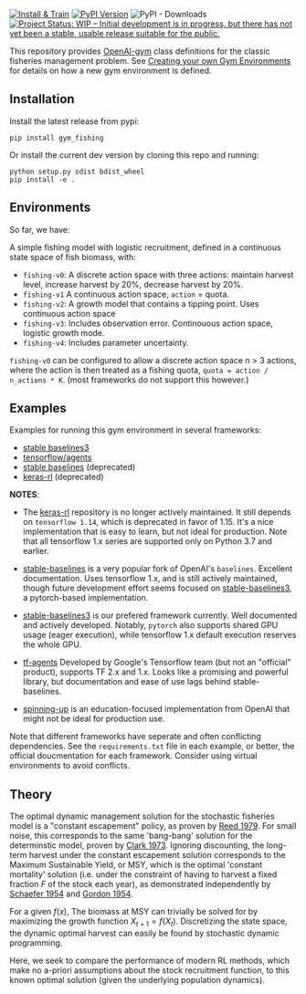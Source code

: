 [![Install & Train](https://github.com/boettiger-lab/gym_fishing/workflows/Install%20&%20Train/badge.svg)](https://github.com/boettiger-lab/gym_fishing/runs/1323937050?check_suite_focus=true)
[![PyPI Version](https://img.shields.io/pypi/v/gym_fishing)](https://pypi.org/project/gym-fishing/)
![PyPI - Downloads](https://img.shields.io/pypi/dm/gym-fishing)
[![Project Status: WIP – Initial development is in progress, but there has not yet been a stable, usable release suitable for the public.](https://www.repostatus.org/badges/latest/wip.svg)](https://www.repostatus.org/#wip)



This repository provides [OpenAI-gym](https://github.com/openai/gym/) class definitions for the classic fisheries management problem.  See [Creating your own Gym Environments](https://github.com/openai/gym/blob/master/docs/creating-environments.md) for details on how a new gym environment is defined. 


## Installation

Install the latest release from pypi:


```
pip install gym_fishing
```


Or install the current dev version by cloning this repo and running:

```
python setup.py sdist bdist_wheel
pip install -e .
```

## Environments


So far, we have: 

A simple fishing model with logistic recruitment, defined in a continuous state space of fish biomass, with:

- `fishing-v0`: A discrete action space with three actions: maintain harvest level, increase harvest by 20%, decrease harvest by 20%. 
- `fishing-v1` A continuous action space, `action` = quota.
- `fishing-v2`: A growth model that contains a tipping point. Uses continuous action space
- `fishing-v3`: Includes observation error. Continouous action space, logistic growth mode.
- `fishing-v4`: Includes parameter uncertainty. 


`fishing-v0` can be configured to allow a discrete action space n > 3 actions, where the action is then treated as a fishing quota, `quota = action / n_actions * K`.  (most frameworks do not support this however.)


## Examples

Examples for running this gym environment in several frameworks:  

- [stable baselines3](/stable-baselines3)    
- [tensorflow/agents](/tf-agents)
- [stable baselines](/stable-baselines) (deprecated)
- [keras-rl](/keras-rl)  (deprecated)


**NOTES**: 

- The [keras-rl](https://github.com/keras-rl/keras-rl) repository is no longer actively maintained.  It still depends on `tensorflow 1.14`, which is deprecated in favor of 1.15.  It's a nice implementation that is easy to learn, but not ideal for production.  Note that all tensorflow 1.x series are supported only on Python 3.7 and earlier.  
- [stable-baselines](https://github.com/hill-a/stable-baselines) is a very popular fork of OpenAI's `baselines`.  Excellent documentation. Uses tensorflow 1.x, and is still actively maintained, though future development effort seems focused on [stable-baselines3](https://github.com/DLR-RM/stable-baselines3), a pytorch-based implementation.
- [stable-baselines3](https://github.com/DLR-RM/stable-baselines3) is our prefered framework currently.  Well documented and actively developed. Notably, `pytorch` also supports shared GPU usage (eager execution), while tensorflow 1.x default execution reserves the whole GPU.
- [tf-agents](https://github.com/tensorflow/tf-agents) Developed by Google's Tensorflow team (but not an "official" product), supports TF 2.x and 1.x.  Looks like a promising and powerful library, but documentation and ease of use lags behind stable-baselines.  

- [spinning-up](https://github.com/openai/spinningup) is an education-focused implementation from OpenAI that might not be ideal for production use.  

Note that different frameworks have seperate and often conflicting dependencies.  See the `requirements.txt` file in each example, or better, the official doucmentation for each framework.  Consider using virtual environments to avoid conflicts.

## Theory

The optimal dynamic management solution for the stochastic fisheries model is a "constant escapement" policy, as proven by [Reed 1979](https://doi.org/10.1016/0095-0696(79)90014-7).  For small noise, this corresponds to the same 'bang-bang' solution for the determinstic model, proven by [Clark 1973](https://doi.org/10.1086/260090).  Ignoring discounting, the long-term harvest under the constant escapement solution corresponds to the Maximum Sustainable Yield, or MSY, which is the optimal 'constant mortality' solution (i.e. under the constraint of having to harvest a fixed fraction _F_ of the stock each year), as demonstrated independently by [Schaefer 1954](https://doi.org/10.1007/BF02464432) and [Gordon 1954](https://doi.org/10.1086/257497). 

For a given $f(x)$, The biomass at MSY can trivially be solved for by maximizing the growth function $X_{t+1} = f(X_t)$.  Discretizing the state space, the dynamic optimal harvest can easily be found by stochastic dynamic programming.

Here, we seek to compare the performance of modern RL methods, which make no a-priori assumptions about the stock recruitment function, to this known optimal solution (given the underlying population dynamics).  



